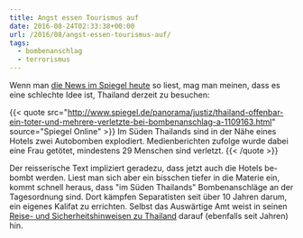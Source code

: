 ```yaml
---
title: Angst essen Tourismus auf
date: 2016-08-24T02:33:38+00:00
url: /2016/08/angst-essen-tourismus-auf/
tags:
  - bombenanschlag
  - terrorismus
---
```


Wenn man [die News im Spiegel heute][1] so liest, mag man meinen, dass es eine schlechte Idee ist, Thailand derzeit zu besuchen:

{{< quote src="<http://www.spiegel.de/panorama/justiz/thailand-offenbar-ein-toter-und-mehrere-verletzte-bei-bombenanschlag-a-1109163.html>" source="Spiegel Online" >}}
Im Süden Thailands sind in der Nähe eines Hotels zwei Autobomben explodiert. Medienberichten zufolge wurde dabei eine Frau getötet, mindestens 29 Menschen sind verletzt.
{{< /quote >}}

Der reisserische Text impliziert geradezu, dass jetzt auch die Hotels be-bombt werden. Liest man sich aber ein bisschen tiefer in die Materie ein, kommt schnell heraus, dass "im Süden Thailands" Bombenanschläge an der Tagesordnung sind. Dort kämpfen Separatisten seit über 10 Jahren darum, ein eigenes Kalifat zu errichten. Selbst das Auswärtige Amt weist in seinen [Reise- und Sicherheitshinweisen zu Thailand][1] darauf (ebenfalls seit Jahren) hin.

[1]: https://www.auswaertiges-amt.de/DE/Laenderinformationen/00-SiHi/ThailandSicherheit.html
